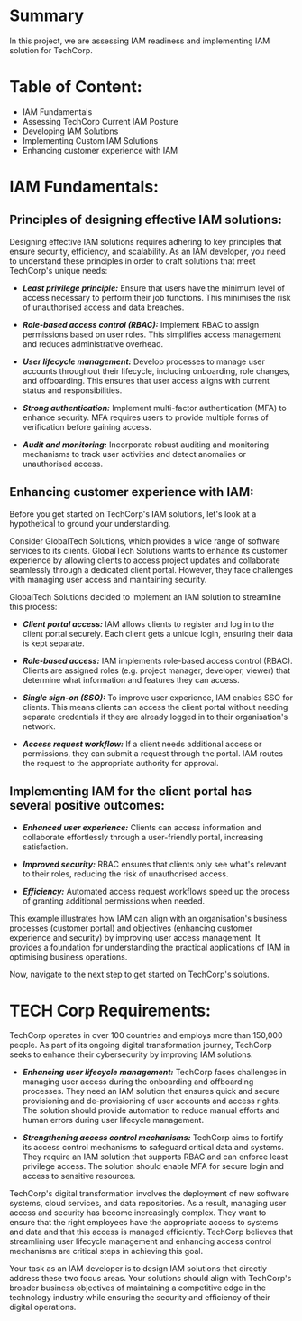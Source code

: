 # Summary
In this project, we are assessing IAM readiness and implementing IAM solution for TechCorp.

# Table of Content:
- IAM Fundamentals
- Assessing TechCorp Current IAM Posture
- Developing IAM Solutions
- Implementing Custom IAM Solutions 
- Enhancing customer experience with IAM

# IAM Fundamentals:
## Principles of designing effective IAM solutions:
Designing effective IAM solutions requires adhering to key principles that ensure security, efficiency, and scalability. As an IAM developer, you need to understand these principles in order to craft solutions that meet TechCorp's unique needs:

- _**Least privilege principle:**_ Ensure that users have the minimum level of access necessary to perform their job functions. This minimises the risk of unauthorised access and data breaches.

- _**Role-based access control (RBAC):**_ Implement RBAC to assign permissions based on user roles. This simplifies access management and reduces administrative overhead.
  
- _**User lifecycle management:**_ Develop processes to manage user accounts throughout their lifecycle, including onboarding, role changes, and offboarding. This ensures that user access aligns with current status and responsibilities.

- _**Strong authentication:**_ Implement multi-factor authentication (MFA) to enhance security. MFA requires users to provide multiple forms of verification before gaining access.

- _**Audit and monitoring:**_ Incorporate robust auditing and monitoring mechanisms to track user activities and detect anomalies or unauthorised access.

## Enhancing customer experience with IAM:
Before you get started on TechCorp's IAM solutions, let's look at a hypothetical to ground your understanding.

Consider GlobalTech Solutions, which provides a wide range of software services to its clients. GlobalTech Solutions wants to enhance its customer experience by allowing clients to access project updates and collaborate seamlessly through a dedicated client portal. However, they face challenges with managing user access and maintaining security.

GlobalTech Solutions decided to implement an IAM solution to streamline this process:

- _**Client portal access:**_ IAM allows clients to register and log in to the client portal securely. Each client gets a unique login, ensuring their data is kept separate.

- _**Role-based access:**_ IAM implements role-based access control (RBAC). Clients are assigned roles (e.g. project manager, developer, viewer) that determine what information and features they can access.

- _**Single sign-on (SSO):**_ To improve user experience, IAM enables SSO for clients. This means clients can access the client portal without needing separate credentials if they are already logged in to their organisation's network.

- _**Access request workflow:**_ If a client needs additional access or permissions, they can submit a request through the portal. IAM routes the request to the appropriate authority for approval.

## Implementing IAM for the client portal has several positive outcomes:

- _**Enhanced user experience:**_ Clients can access information and collaborate effortlessly through a user-friendly portal, increasing satisfaction.

- _**Improved security:**_ RBAC ensures that clients only see what's relevant to their roles, reducing the risk of unauthorised access.

- _**Efficiency:**_ Automated access request workflows speed up the process of granting additional permissions when needed.

This example illustrates how IAM can align with an organisation's business processes (customer portal) and objectives (enhancing customer experience and security) by improving user access management. It provides a foundation for understanding the practical applications of IAM in optimising business operations.

Now, navigate to the next step to get started on TechCorp's solutions.

# TECH Corp Requirements:
TechCorp operates in over 100 countries and employs more than 150,000 people. As part of its ongoing digital transformation journey, TechCorp seeks to enhance their cybersecurity by improving IAM solutions.
 
- _**Enhancing user lifecycle management:**_
TechCorp faces challenges in managing user access during the onboarding and offboarding processes.
They need an IAM solution that ensures quick and secure provisioning and de-provisioning of user accounts and access rights.
The solution should provide automation to reduce manual efforts and human errors during user lifecycle management.

- _**Strengthening access control mechanisms:**_
TechCorp aims to fortify its access control mechanisms to safeguard critical data and systems.
They require an IAM solution that supports RBAC and can enforce least privilege access.
The solution should enable MFA for secure login and access to sensitive resources.

TechCorp's digital transformation involves the deployment of new software systems, cloud services, and data repositories. As a result, managing user access and security has become increasingly complex. They want to ensure that the right employees have the appropriate access to systems and data and that this access is managed efficiently. TechCorp believes that streamlining user lifecycle management and enhancing access control mechanisms are critical steps in achieving this goal. 

Your task as an IAM developer is to design IAM solutions that directly address these two focus areas. Your solutions should align with TechCorp's broader business objectives of maintaining a competitive edge in the technology industry while ensuring the security and efficiency of their digital operations.
